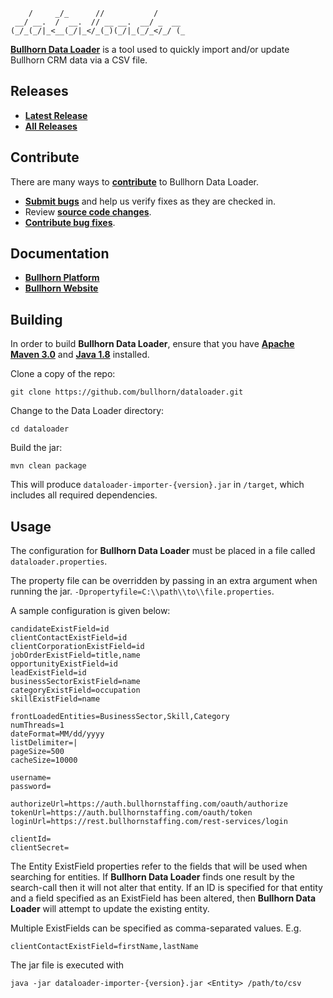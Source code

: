 ```
    /     _/_      //           /
 __/ __.  /  __.  // __ __.  __/ _  __
(_/_(_/|_<__(_/|_</_(_)(_/|_(_/_</_/ (_
```

**[Bullhorn Data Loader](http://www.bullhorn.com)** is a tool used to quickly import and/or update Bullhorn CRM data via a CSV file.

## Releases

* **[Latest Release](https://github.com/bullhorn/dataloader/releases/latest)**
* **[All Releases](https://github.com/bullhorn/dataloader/releases)**

## Contribute

There are many ways to **[contribute](https://github.com/bullhorn/dataloader/blob/master/CONTRIBUTING.md)** to Bullhorn Data Loader.
* **[Submit bugs](https://github.com/bullhorn/dataloader/issues)** and help us verify fixes as they are checked in.
* Review **[source code changes](https://github.com/bullhorn/dataloader/pulls)**.
* **[Contribute bug fixes](https://github.com/bullhorn/dataloader/blob/master/CONTRIBUTING.md)**.

## Documentation

*  **[Bullhorn Platform](http://bullhorn.github.io/platform)**
*  **[Bullhorn Website](http://www.bullhorn.com)**

## Building

In order to build **Bullhorn Data Loader**, ensure that you have **[Apache Maven 3.0](https://maven.apache.org/)** and
**[Java 1.8](http://www.oracle.com/technetwork/java/javase/downloads/jdk8-downloads-2133151.html)** installed.

Clone a copy of the repo:

```
git clone https://github.com/bullhorn/dataloader.git
```

Change to the Data Loader directory:

```
cd dataloader
```

Build the jar:

```
mvn clean package
```

This will produce `dataloader-importer-{version}.jar` in `/target`, which includes all required dependencies.

## Usage

The configuration for **Bullhorn Data Loader** must be placed in a file called `dataloader.properties`.

The property file can be overridden by passing in an extra argument when running the jar.
`-Dpropertyfile=C:\\path\\to\\file.properties`.

A sample configuration is given below:

```
candidateExistField=id
clientContactExistField=id
clientCorporationExistField=id
jobOrderExistField=title,name
opportunityExistField=id
leadExistField=id
businessSectorExistField=name
categoryExistField=occupation
skillExistField=name

frontLoadedEntities=BusinessSector,Skill,Category
numThreads=1
dateFormat=MM/dd/yyyy
listDelimiter=|
pageSize=500
cacheSize=10000

username=
password=

authorizeUrl=https://auth.bullhornstaffing.com/oauth/authorize
tokenUrl=https://auth.bullhornstaffing.com/oauth/token
loginUrl=https://rest.bullhornstaffing.com/rest-services/login

clientId=
clientSecret=
```

The Entity ExistField properties refer to the fields that will be used when searching for entities. If **Bullhorn Data Loader** finds
one result by the search-call then it will not alter that entity. If an ID is specified for that entity and a field
specified as an ExistField has been altered, then **Bullhorn Data Loader** will attempt to update the existing entity.

Multiple ExistFields can be specified as comma-separated values. E.g.

```
clientContactExistField=firstName,lastName
```

The jar file is executed with

```
java -jar dataloader-importer-{version}.jar <Entity> /path/to/csv
```
